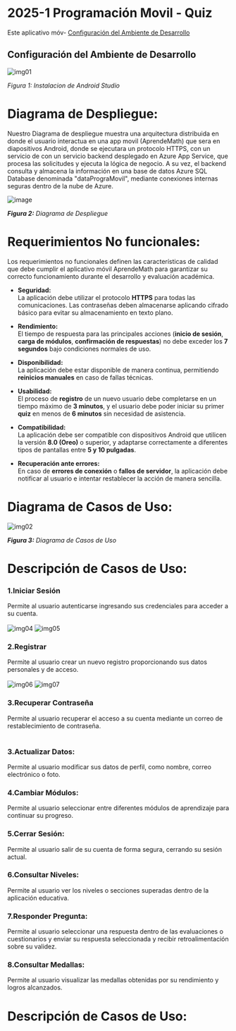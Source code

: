 # 2025-1 Programación Movil - Quiz
Este aplicativo móv- [Configuración del Ambiente de Desarrollo](#configuración-del-ambiente-de-desarrollo)
## Configuración del Ambiente de Desarrollo
![img01](imgs/android.jpg)

*Figura 1: Instalacion de Android Studio*



# Diagrama de Despliegue:

Nuestro Diagrama de despliegue muestra una arquitectura distribuida en donde el usuario interactua en una app movil (AprendeMath) que sera en diapositivos Android, donde se ejecutara un protocolo HTTPS, con un servicio de  con un servicio backend desplegado en Azure App Service, que procesa las solicitudes y ejecuta la lógica de negocio. A su vez, el backend consulta y almacena la información en una base de datos Azure SQL Database denominada "dataPrograMovil", mediante conexiones internas seguras dentro de la nube de Azure. 

![image](https://github.com/user-attachments/assets/8acf84a6-6032-4636-b2a1-5cffc47dfe4c)


*<b>Figura 2:</b> Diagrama de Despliegue*



# Requerimientos No funcionales:
Los requerimientos no funcionales definen las características de calidad que debe cumplir el aplicativo móvil AprendeMath para garantizar su correcto funcionamiento durante el desarrollo y evaluación académica.

- **Seguridad:**  
  La aplicación debe utilizar el protocolo **HTTPS** para todas las comunicaciones. Las contraseñas deben almacenarse aplicando cifrado básico para evitar su almacenamiento en texto plano.

- **Rendimiento:**  
  El tiempo de respuesta para las principales acciones (**inicio de sesión**, **carga de módulos**, **confirmación de respuestas**) no debe exceder los **7 segundos** bajo condiciones normales de uso.

- **Disponibilidad:**  
  La aplicación debe estar disponible de manera continua, permitiendo **reinicios manuales** en caso de fallas técnicas.

- **Usabilidad:**  
  El proceso de **registro** de un nuevo usuario debe completarse en un tiempo máximo de **3 minutos**, y el usuario debe poder iniciar su primer **quiz** en menos de **6 minutos** sin necesidad de asistencia.

- **Compatibilidad:**  
  La aplicación debe ser compatible con dispositivos Android que utilicen la versión **8.0 (Oreo)** o superior, y adaptarse correctamente a diferentes tipos de pantallas entre **5 y 10 pulgadas**.

- **Recuperación ante errores:**  
  En caso de **errores de conexión** o **fallos de servidor**, la aplicación debe notificar al usuario e intentar restablecer la acción de manera sencilla.



# Diagrama de Casos de Uso:

![img02](imgs/Diagrama%20de%20Casos%20de%20Uso.jpg)

*<b>Figura 3:</b> Diagrama de Casos de Uso*
# Descripción de Casos de Uso:
### 1.**Iniciar Sesión**
Permite al usuario autenticarse ingresando sus credenciales para acceder a su cuenta.
<br><br>
![img04](imgs/inicial.jpeg)
![img05](imgs/login.jpeg)
### 2.**Registrar**
Permite al usuario crear un nuevo registro proporcionando sus datos personales y de acceso.
<br><br>
![img06](imgs/login.jpeg)
![img07](imgs/registro.jpeg)
### 3.**Recuperar Contraseña**
Permite al usuario recuperar el acceso a su cuenta mediante un correo de restablecimiento de contraseña.
<br><br>
### 3.**Actualizar Datos:**
Permite al usuario modificar sus datos de perfil, como nombre, correo electrónico o foto.
### 4.**Cambiar Módulos:**
Permite al usuario seleccionar entre diferentes módulos de aprendizaje para continuar su progreso.
### 5.**Cerrar Sesión:** 
Permite al usuario salir de su cuenta de forma segura, cerrando su sesión actual.
### 6.**Consultar Niveles:**
Permite al usuario ver los niveles o secciones superadas dentro de la aplicación educativa.
### 7.**Responder Pregunta:**
Permite al usuario seleccionar una respuesta dentro de las evaluaciones o cuestionarios y enviar su respuesta seleccionada y recibir retroalimentación sobre su validez.
### 8.**Consultar Medallas:**
Permite al usuario visualizar las medallas obtenidas por su rendimiento y logros alcanzados.

# Descripción de Casos de Uso:
